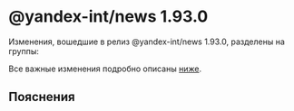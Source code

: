 # @yandex-int/news 1.93.0

<!-- ЧЕЛОВЕЧЕСКОЕ ВСТУПЛЕНИЕ -->

Изменения, вошедшие в релиз @yandex-int/news 1.93.0, разделены на группы:

Все важные изменения подробно описаны [ниже](#Пояснения).

## Пояснения


